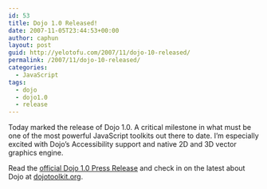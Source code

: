 ```yaml
---
id: 53
title: Dojo 1.0 Released!
date: 2007-11-05T23:44:53+00:00
author: caphun
layout: post
guid: http://yelotofu.com/2007/11/dojo-10-released/
permalink: /2007/11/dojo-10-released/
categories:
  - JavaScript
tags:
  - dojo
  - dojo1.0
  - release
---
```

Today marked the release of Dojo 1.0. A critical milestone in what must be one of the most powerful JavaScript toolkits out there to date. I&#8217;m especially excited with Dojo&#8217;s Accessibility support and native 2D and 3D vector graphics engine.

Read the [official Dojo 1.0 Press Release](http://sitepen.com/pressReleases.php?item=20071105) and check in on the latest about Dojo at [dojotoolkit.org](http://dojotoolkit.org).